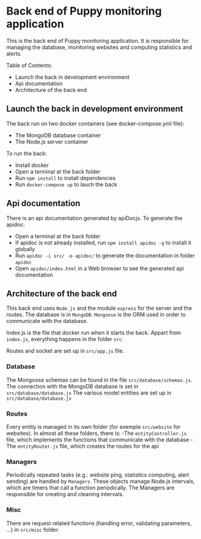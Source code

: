 # Back end of Puppy monitoring application

This is the back end of Puppy monitoring application.
It is responsible for managing the database, monitoring websites and computing statistics and alerts.

Table of Contents:
- Launch the back in development environment
- Api documentation
- Architecture of the back end


## Launch the back in development environment

The back run on two docker containers (see docker-compose.yml file):
- The MongoDB database container
- The Node.js server container

To run the back:
- Install docker
- Open a terminal at the back folder
- Run `npm install` to install dependencies
- Run `docker-compose up` to lauch the back

## Api documentation

There is an api documentation generated by apiDocjs.
To generate the apidoc:
- Open a terminal at the back folder
- If apidoc is not already installed, run `npm install apidoc -g` to install it globally
- Run `apidoc -i src/ -o apidoc/` to generate the documentation in folder `apidoc`
- Open `apidoc/index.html` in a Web browser to see the generated api documentation

## Architecture of the back end

This back end uses `Node.js` and the module `express` for the server and the routes.
The database is in `MongoDB`. `Mongoose` is the ORM used in order to communicate with the database.

Index.js is the file that docker run when it starts the back.
Appart from `index.js`, everything happens in the folder `src`.

Routes and socket are set up in `src/app.js` file.

### Database

The Mongoose schemas can be found in the file `src/database/schemas.js`.
The connection with the MongoDB database is set in `src/database/database.js`
The various model entities are set up in `src/database/database.js`

### Routes

Every entity is managed in its own folder (for exemple `src/website` for websites).
In almost all these folders, there is:
-The `entityController.js` file, which implements the functions that communicate with the database
-The `entityRouter.js` file, which creates the routes for the api

### Managers

Periodically repeated tasks (e.g.: website ping, statistics computing, alert sending) are handled by `Managers`.
These objects manage Node.js intervals, which are timers that call a function periodically.
The Managers are responsible for creating and cleaning intervals.

### Misc

There are request related functions (handling error, validating parameters, ...) in `src/misc` folder.